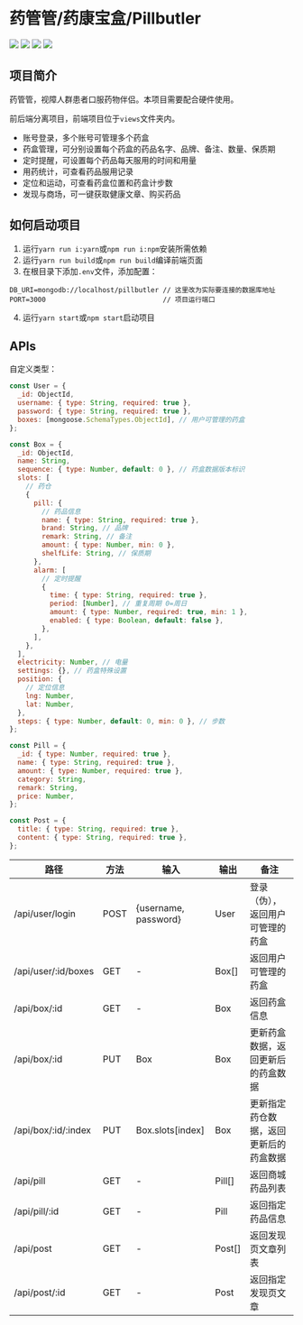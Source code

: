 # 药管管/药康宝盒/Pillbutler

![](https://img.shields.io/badge/Koa-grey)
![](https://img.shields.io/badge/MongoDB-green)
![](https://img.shields.io/badge/React-blue)
![](https://img.shields.io/badge/AntDesign-blue)

## 项目简介

药管管，视障人群患者口服药物伴侣。本项目需要配合硬件使用。

前后端分离项目，前端项目位于`views`文件夹内。

- 账号登录，多个账号可管理多个药盒
- 药盒管理，可分别设置每个药盒的药品名字、品牌、备注、数量、保质期
- 定时提醒，可设置每个药品每天服用的时间和用量
- 用药统计，可查看药品服用记录
- 定位和运动，可查看药盒位置和药盒计步数
- 发现与商场，可一键获取健康文章、购买药品

## 如何启动项目

1. 运行`yarn run i:yarn`或`npm run i:npm`安装所需依赖
2. 运行`yarn run build`或`npm run build`编译前端页面
3. 在根目录下添加`.env`文件，添加配置：

```properties
DB_URI=mongodb://localhost/pillbutler // 这里改为实际要连接的数据库地址
PORT=3000                             // 项目运行端口
```

4. 运行`yarn start`或`npm start`启动项目

## APIs

自定义类型：

```js
const User = {
  _id: ObjectId,
  username: { type: String, required: true },
  password: { type: String, required: true },
  boxes: [mongoose.SchemaTypes.ObjectId], // 用户可管理的药盒
};

const Box = {
  _id: ObjectId,
  name: String,
  sequence: { type: Number, default: 0 }, // 药盒数据版本标识
  slots: [
    // 药仓
    {
      pill: {
        // 药品信息
        name: { type: String, required: true },
        brand: String, // 品牌
        remark: String, // 备注
        amount: { type: Number, min: 0 },
        shelfLife: String, // 保质期
      },
      alarm: [
        // 定时提醒
        {
          time: { type: String, required: true },
          period: [Number], // 重复周期 0=周日
          amount: { type: Number, required: true, min: 1 },
          enabled: { type: Boolean, default: false },
        },
      ],
    },
  ],
  electricity: Number, // 电量
  settings: {}, // 药盒特殊设置
  position: {
    // 定位信息
    lng: Number,
    lat: Number,
  },
  steps: { type: Number, default: 0, min: 0 }, // 步数
};

const Pill = {
  _id: { type: Number, required: true },
  name: { type: String, required: true },
  amount: { type: Number, required: true },
  category: String,
  remark: String,
  price: Number,
};

const Post = {
  title: { type: String, required: true },
  content: { type: String, required: true },
};
```

| 路径                | 方法 | 输入                 | 输出   | 备注                                   |
| ------------------- | ---- | -------------------- | ------ | -------------------------------------- |
| /api/user/login     | POST | {username, password} | User   | 登录（伪），返回用户可管理的药盒       |
| /api/user/:id/boxes | GET  | -                    | Box[]  | 返回用户可管理的药盒                   |
| /api/box/:id        | GET  | -                    | Box    | 返回药盒信息                           |
| /api/box/:id        | PUT  | Box                  | Box    | 更新药盒数据，返回更新后的药盒数据     |
| /api/box/:id/:index | PUT  | Box.slots[index]     | Box    | 更新指定药仓数据，返回更新后的药盒数据 |
| /api/pill           | GET  | -                    | Pill[] | 返回商城药品列表                       |
| /api/pill/:id       | GET  | -                    | Pill   | 返回指定药品信息                       |
| /api/post           | GET  | -                    | Post[] | 返回发现页文章列表                     |
| /api/post/:id       | GET  | -                    | Post   | 返回指定发现页文章                     |
